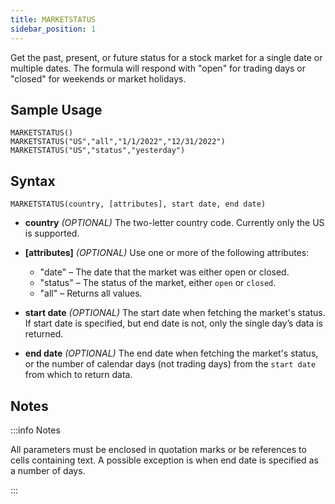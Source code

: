 ```yaml
---
title: MARKETSTATUS
sidebar_position: 1
---
```


Get the past, present, or future status for a stock market for a single date or multiple dates. The formula will respond with "open" for trading days or "closed" for weekends or market holidays.

## Sample Usage

    MARKETSTATUS()
    MARKETSTATUS("US","all","1/1/2022","12/31/2022")
    MARKETSTATUS("US","status","yesterday")

## Syntax

    MARKETSTATUS(country, [attributes], start date, end date)

- **country** _(OPTIONAL)_ The two-letter country code. Currently only the US is supported.

- **[attributes]** _(OPTIONAL)_ Use one or more of the following attributes:

  - "date" – The date that the market was either open or closed.
  - "status" – The status of the market, either `open` or `closed`.
  - "all" – Returns all values.

- **start date** _(OPTIONAL)_ The start date when fetching the market's status. If start date is specified, but end date is not, only the single day’s data is returned.

- **end date** _(OPTIONAL)_ The end date when fetching the market's status, or the number of calendar days (not trading days) from the `start date` from which to return data.

## Notes

:::info Notes

All parameters must be enclosed in quotation marks or be references to cells containing text. A possible exception is when end date is specified as a number of days.

:::
